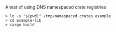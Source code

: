 A test of using DNS namespaced crate registries

```console
> ln -s "$(pwd)" /tmp/namespaced.crates.example
> cd example-lib
> cargo build
```
